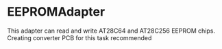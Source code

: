 # EEPROMAdapter
This adapter can read and write AT28C64 and AT28C256 EEPROM chips. Creating converter PCB for this task recommended

